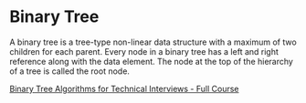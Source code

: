 # **Binary Tree**


A binary tree is a tree-type non-linear data structure with a maximum of two children for each parent. Every node in a binary tree has a left and right reference along with the data element. The node at the top of the hierarchy of a tree is called the root node.


[ Binary Tree Algorithms for Technical Interviews - Full Course](https://www.youtube.com/watch?v=fAAZixBzIAI)
